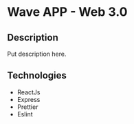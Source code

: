 # Wave APP  - Web 3.0

## Description
Put description here.

## Technologies
* ReactJs
* Express
* Prettier
* Eslint
 
